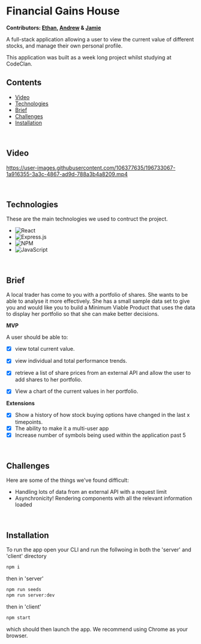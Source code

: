 # Financial Gains House
<b> Contributors: [Ethan](https://github.com/ethanBaird), [Andrew](https://github.com/andrewswise27) & 
[Jamie](https://github.com/Jamiefkk)</b>

A full-stack application allowing a user to view the current value of different stocks, and manage their own personal profile.

This application was built as a week long project whilst studying at CodeClan.


## Contents 

* [Video](#video)
* [Technologies](#technologies)
* [Brief](#brief)
* [Challenges](#challenges)
* [Installation](#installation)

<br>


## Video

https://user-images.githubusercontent.com/106377635/196733067-1a916355-3a3c-4867-ad9d-788a3b4a8209.mp4

<br>


## Technologies

These are the main technologies we used to contruct the project.

* ![React](https://img.shields.io/badge/react-%2320232a.svg?style=for-the-badge&logo=react&logoColor=%2361DAFB)
* ![Express.js](https://img.shields.io/badge/express.js-%23404d59.svg?style=for-the-badge&logo=express&logoColor=%2361DAFB)
* ![NPM](https://img.shields.io/badge/NPM-%23000000.svg?style=for-the-badge&logo=npm&logoColor=white)
* ![JavaScript](https://img.shields.io/badge/javascript-%23323330.svg?style=for-the-badge&logo=javascript&logoColor=%23F7DF1E)

<br>


## Brief

A local trader has come to you with a portfolio of shares. She wants to be able to analyse it more effectively. She has a small sample data set to give you and would like you to build a Minimum Viable Product that uses the data to display her portfolio so that she can make better decisions.

**MVP**

A user should be able to:

- [x] view total current value.
- [x] view individual and total performance trends.
- [x] retrieve a list of share prices from an external API and allow the user to add shares to her portfolio.
- [x] View a chart of the current values in her portfolio.


**Extensions**

- [x] Show a history of how stock buying options have changed in the last x timepoints.
- [x] The ability to make it a multi-user app
- [x] Increase number of symbols being used within the application past 5

<br>

## Challenges

Here are some of the things we've found difficult:

* Handling lots of data from an external API with a request limit 
* Asynchronicity! Rendering components with all the relevant information loaded


<br>


## Installation

To run the app open your CLI and run the follwoing in both the 'server' and 'client' directory

```bash
npm i 
```

then in 'server'

```bash
npm run seeds
npm run server:dev
```

then in 'client' 

```bash
npm start
```

which should then launch the app. We recommend using Chrome as your browser.




